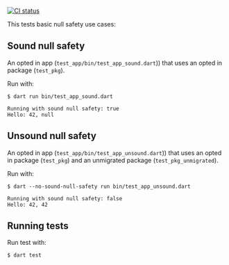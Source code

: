 [![CI status](https://github.com/mit-mit/null-safety-test/workflows/Dart/badge.svg)](https://github.com/mit-mit/null-safety-test/actions?query=workflow%3A%22Dart%22+branch%3Amaster)


This tests basic null safety use cases:

## Sound null safety

An opted in app (`test_app/bin/test_app_sound.dart`)) that uses an opted in
package (`test_pkg`).

Run with:
```
$ dart run bin/test_app_sound.dart

Running with sound null safety: true
Hello: 42, null
```

## Unsound null safety

An opted in app (`test_app/bin/test_app_unsound.dart`)) that uses an opted in
package (`test_pkg`) and an unmigrated package (`test_pkg_unmigrated`).

Run with:
```
$ dart --no-sound-null-safety run bin/test_app_unsound.dart

Running with sound null safety: false
Hello: 42, 42
```

## Running tests

Run test with:
```
$ dart test
```
